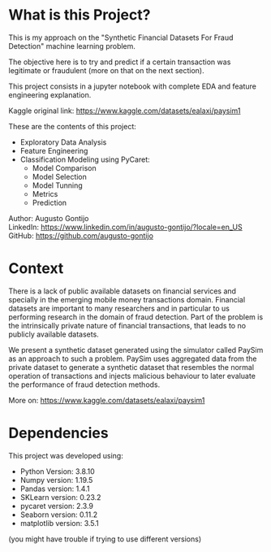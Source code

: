 # What is this Project?

This is my approach on the "Synthetic Financial Datasets For Fraud Detection" machine learning problem. </br>

The objective here is to try and predict if a certain transaction was legitimate or fraudulent (more on that on the next section). </br>

This project consists in a jupyter notebook with complete EDA and feature engineering explanation.

Kaggle original link: https://www.kaggle.com/datasets/ealaxi/paysim1

These are the contents of this project:

* Exploratory Data Analysis
* Feature Engineering
* Classification Modeling using PyCaret:
    * Model Comparison
    * Model Selection
    * Model Tunning
    * Metrics
    * Prediction


Author: Augusto Gontijo </br>
LinkedIn: https://www.linkedin.com/in/augusto-gontijo/?locale=en_US </br>
GitHub: https://github.com/augusto-gontijo

# Context

There is a lack of public available datasets on financial services and specially in the emerging mobile money transactions domain. Financial datasets are important to many researchers and in particular to us performing research in the domain of fraud detection. Part of the problem is the intrinsically private nature of financial transactions, that leads to no publicly available datasets.

We present a synthetic dataset generated using the simulator called PaySim as an approach to such a problem. PaySim uses aggregated data from the private dataset to generate a synthetic dataset that resembles the normal operation of transactions and injects malicious behaviour to later evaluate the performance of fraud detection methods.

More on: https://www.kaggle.com/datasets/ealaxi/paysim1

# Dependencies

This project was developed using:

* Python Version: 3.8.10
* Numpy version: 1.19.5
* Pandas version: 1.4.1
* SKLearn version: 0.23.2
* pycaret version: 2.3.9
* Seaborn version: 0.11.2
* matplotlib version: 3.5.1

(you might have trouble if trying to use different versions)
